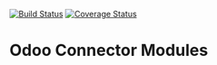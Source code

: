 [![Build Status](https://travis-ci.org/OCA/connector.svg?branch=master)](https://travis-ci.org/OCA/connector)
[![Coverage Status](https://img.shields.io/coveralls/OCA/connector.svg)](https://coveralls.io/r/OCA/connector?branch=master)

Odoo Connector Modules
======================
